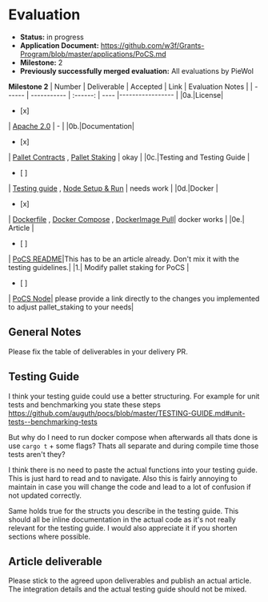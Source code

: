 # Evaluation


- **Status:** in progress
- **Application Document:** https://github.com/w3f/Grants-Program/blob/master/applications/PoCS.md
- **Milestone:** 2
- **Previously successfully merged evaluation:** All evaluations by PieWol


**Milestone 2**
| Number | Deliverable | Accepted | Link | Evaluation Notes |
| ------ | ----------- | :------: | ---- |----------------- |
|0a.|License| <ul><li>[x] </li></ul> | [Apache 2.0](https://github.com/auguth/pocs/blob/master/LICENSE) | - |
|0b.|Documentation| <ul><li>[x] </li></ul> | [Pallet Contracts](https://auguth.github.io/pocs/target/doc/pallet_contracts/) , [Pallet Staking](https://auguth.github.io/pocs/target/doc/pallet_staking/) | okay |
|0c.|Testing and Testing Guide | <ul><li>[ ] </li></ul> | [Testing guide](https://github.com/auguth/pocs/blob/master/TESTING-GUIDE.md) , [Node Setup & Run](https://github.com/auguth/pocs/blob/master/README.md#pocs-node-set-up) | needs work |
|0d.|Docker | <ul><li>[x] </li></ul> | [Dockerfile](https://github.com/auguth/pocs/blob/master/Dockerfile) , [Docker Compose](https://github.com/auguth/pocs/blob/master/docker-compose.yml) , [DockerImage Pull](https://github.com/auguth/pocs/blob/master/README.md#docker-pull)| docker works |
|0e.| Article | <ul><li>[ ] </li></ul> | [PoCS README](https://github.com/auguth/pocs/blob/master/README.md)|This has to be an article already. Don't mix it with the testing guidelines.|
|1.| Modify pallet staking for PoCS |<ul><li>[ ] </li></ul> | [PoCS Node](https://github.com/auguth/pocs/tree/master)| please provide a link directly to the changes you implemented to adjust pallet_staking to your needs|

## General Notes
Please fix the table of deliverables in your delivery PR.

## Testing Guide
I think your testing guide could use a better structuring.
For example for unit tests and benchmarking you state these steps 
https://github.com/auguth/pocs/blob/master/TESTING-GUIDE.md#unit-tests--benchmarking-tests

But why do I need to run docker compose when afterwards all thats done is use `cargo t` + some flags? Thats all separate and during compile time those tests aren't they?

I think there is no need to paste the actual functions into your testing guide. This is just hard to read and to navigate. Also this is fairly annoying to maintain in case you will change the code and lead to a lot of confusion if not updated correctly. 

Same holds true for the structs you describe in the testing guide. This should all be inline documentation in the actual code as it's not really relevant for the testing guide. I would also appreciate it if you shorten sections where possible. 

## Article deliverable
Please stick to the agreed upon deliverables and publish an actual article. The integration details and the actual testing guide should not be mixed. 

